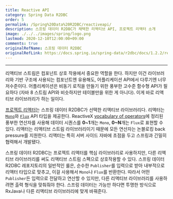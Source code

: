 ```yaml
---
title: Reactive API
category: Spring Data R2DBC
order: 5
permalink: /Spring%20Data%20R2DBC/reactiveapi/
description: 스프링 데이터 R2DBC가 채택한 리액티브 API, 프로젝트 리액터 소개
image: ./../../images/spring/logo.png
lastmod: 2020-12-10T12:00:00+09:00
comments: true
originalRefName: 스프링 데이터 R2DBC
originalRefLink: https://docs.spring.io/spring-data/r2dbc/docs/1.2.2/reference/html/#get-started:first-steps:reactive-api
---
```


---

리액티브 스트림은 컴포넌트 상호 작용에서 중요한 역할을 한다. 하지만 이건 라이브러리와 기반 구조에 사용되는 컴포넌트엔 유용해도, 어플리케이션 API에서 다루기엔 너무 저수준이다. 어플리케이션은 비동기 로직을 만들기 위한 풍부한 고수준 함수형 API가 필요하다 (자바 8 스트림 API와 비슷하지만 테이블만을 위한 게 아니다). 이게 바로 리액티브 라이브러리가 하는 일이다.

[프로젝트 리액터](https://github.com/reactor/reactor)는 스프링 데이터 R2DBC가 선택한 리액티브 라이브러리다. 리액터는 [`Mono`](https://projectreactor.io/docs/core/release/api/reactor/core/publisher/Mono.html)와 [`Flux`](https://projectreactor.io/docs/core/release/api/reactor/core/publisher/Flux.html) API 타입을 제공한다. ReactiveX [vocabulary of operators](http://reactivex.io/documentation/operators.html)에 정리된 풍부한 연산자를 사용해 데이터 시퀀스를 **0~1**개는 `Mono`, **0~N**개는 `Flux`로 표현할 수 있다. 리액터는 리액티브 스트림 라이브러리이기 때문에 모든 연산자는 논블로킹 back pressure를 지원한다. 리액터는 특히 서버 사이드 자바에 초점을 두고 스프링과 긴밀히 협력해서 개발됐다.

스프링 데이터 R2DBC는 프로젝트 리액터를 핵심 라이브러리로 사용하지만, 다른 리액티브 라이브러리를 써도 리액티브 스트림 스펙으로 상호작용할 수 있다. 스프링 데이터 R2DBC 레포지토리의 일반적인 룰은, 순수한 `Publisher`를 입력으로 받아 내부적으로 리액터 타입으로 맞추고, 이걸 사용해서 `Mono`나  `Flux`를 반환한다. 따라서 어떤 `Publisher`든 입력으로 전달하고 연산할 수 있지만, 다른 리액티브 라이브러리를 사용하려면 출력 형식을 맞춰줘야 한다. 스프링 데이터는 가능만 하다면 투명한 방식으로 RxJava나 다른 리액티브 라이브러리에 맞게 바꿔준다.